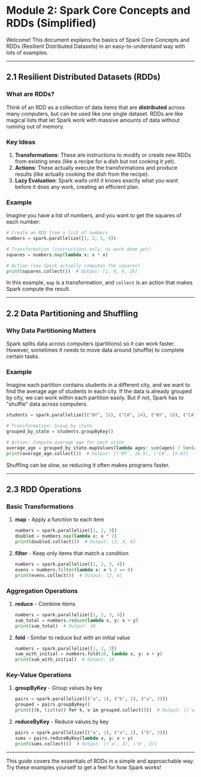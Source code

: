 
# Module 2: Spark Core Concepts and RDDs (Simplified)

Welcome! This document explains the basics of Spark Core Concepts and RDDs (Resilient Distributed Datasets) in an easy-to-understand way with lots of examples.

---

## 2.1 Resilient Distributed Datasets (RDDs)

### What are RDDs?

Think of an RDD as a collection of data items that are **distributed** across many computers, but can be used like one single dataset. RDDs are like magical lists that let Spark work with massive amounts of data without running out of memory.

### Key Ideas

1. **Transformations**: These are instructions to modify or create new RDDs from existing ones (like a recipe for a dish but not cooking it yet).
2. **Actions**: These actually execute the transformations and produce results (like actually cooking the dish from the recipe).
3. **Lazy Evaluation**: Spark waits until it knows exactly what you want before it does any work, creating an efficient plan.

### Example

Imagine you have a list of numbers, and you want to get the squares of each number:

```python
# Create an RDD from a list of numbers
numbers = spark.parallelize([1, 2, 3, 4])

# Transformation (instructions only, no work done yet)
squares = numbers.map(lambda x: x * x)

# Action (now Spark actually computes the squares)
print(squares.collect())  # Output: [1, 4, 9, 16]
```

In this example, `map` is a transformation, and `collect` is an action that makes Spark compute the result.

---

## 2.2 Data Partitioning and Shuffling

### Why Data Partitioning Matters

Spark splits data across computers (partitions) so it can work faster. However, sometimes it needs to move data around (shuffle) to complete certain tasks.

### Example

Imagine each partition contains students in a different city, and we want to find the average age of students in each city. If the data is already grouped by city, we can work within each partition easily. But if not, Spark has to "shuffle" data across computers.

```python
students = spark.parallelize([("NY", 15), ("CA", 14), ("NY", 18), ("CA", 16)])

# Transformation: Group by state
grouped_by_state = students.groupByKey()

# Action: Compute average age for each state
average_age = grouped_by_state.mapValues(lambda ages: sum(ages) / len(ages))
print(average_age.collect())  # Output: [('NY', 16.5), ('CA', 15.0)]
```

Shuffling can be slow, so reducing it often makes programs faster.

---

## 2.3 RDD Operations

### Basic Transformations

1. **map** - Apply a function to each item
   ```python
   numbers = spark.parallelize([1, 2, 3])
   doubled = numbers.map(lambda x: x * 2)
   print(doubled.collect())  # Output: [2, 4, 6]
   ```

2. **filter** - Keep only items that match a condition
   ```python
   numbers = spark.parallelize([1, 2, 3, 4])
   evens = numbers.filter(lambda x: x % 2 == 0)
   print(evens.collect())  # Output: [2, 4]
   ```

### Aggregation Operations

1. **reduce** - Combine items
   ```python
   numbers = spark.parallelize([1, 2, 3, 4])
   sum_total = numbers.reduce(lambda x, y: x + y)
   print(sum_total)  # Output: 10
   ```

2. **fold** - Similar to reduce but with an initial value
   ```python
   numbers = spark.parallelize([1, 2, 3])
   sum_with_initial = numbers.fold(10, lambda x, y: x + y)
   print(sum_with_initial)  # Output: 16
   ```

### Key-Value Operations

1. **groupByKey** - Group values by key
   ```python
   pairs = spark.parallelize([("a", 1), ("b", 2), ("a", 3)])
   grouped = pairs.groupByKey()
   print([(k, list(v)) for k, v in grouped.collect()])  # Output: [('a', [1, 3]), ('b', [2])]
   ```

2. **reduceByKey** - Reduce values by key
   ```python
   pairs = spark.parallelize([("a", 1), ("a", 2), ("b", 3)])
   sums = pairs.reduceByKey(lambda x, y: x + y)
   print(sums.collect())  # Output: [('a', 3), ('b', 3)]
   ```

---

This guide covers the essentials of RDDs in a simple and approachable way. Try these examples yourself to get a feel for how Spark works!
```
